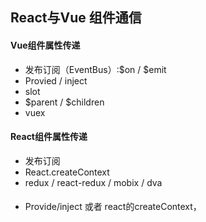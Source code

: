 ## React与Vue 组件通信


#### Vue组件属性传递
- 发布订阅（EventBus）:$on / $emit 
- Provied / inject
- slot
- $parent / $children
- vuex

#### React组件属性传递
- 发布订阅
- React.createContext
- redux / react-redux / mobix / dva


#### 
- Provide/inject 或者 react的createContext，